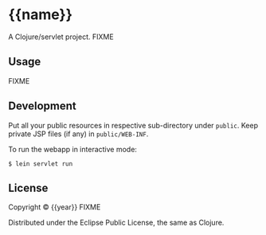 # {{name}}

A Clojure/servlet project. FIXME


## Usage

FIXME


## Development

Put all your public resources in respective sub-directory under `public`.
Keep private JSP files (if any) in `public/WEB-INF`.

To run the webapp in interactive mode:

    $ lein servlet run


## License

Copyright © {{year}} FIXME

Distributed under the Eclipse Public License, the same as Clojure.
